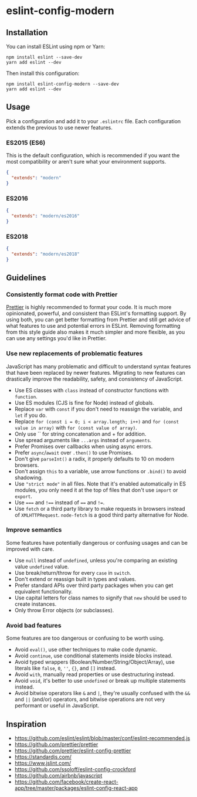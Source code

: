 # eslint-config-modern

## Installation

You can install ESLint using npm or Yarn:

    npm install eslint --save-dev
    yarn add eslint --dev

Then install this configuration:

    npm install eslint-config-modern --save-dev
    yarn add eslint --dev

## Usage

Pick a configuration and add it to your `.eslintrc` file. Each configuration extends the previous to use newer features.

### ES2015 (ES6)

This is the default configuration, which is recommended if you want the most compatibility or aren't sure what your environment supports.

```json
{
  "extends": "modern"
}
```

### ES2016

```json
{
  "extends": "modern/es2016"
}
```

### ES2018

```json
{
  "extends": "modern/es2018"
}
```

## Guidelines

### Consistently format code with Prettier

[Prettier](https://prettier.io/) is highly recommended to format your code. It is much more opinionated, powerful, and consistent than ESLint's formatting support. By using both, you can get better formatting from Prettier and still get advice of what features to use and potential errors in ESLint. Removing formatting from this style guide also makes it much simpler and more flexible, as you can use any settings you'd like in Prettier.

### Use new replacements of problematic features

JavaScript has many problematic and difficult to understand syntax features that have been replaced by newer features. Migrating to new features can drastically improve the readability, safety, and consistency of JavaScript.

- Use ES classes with `class` instead of constructor functions with `function`.
- Use ES modules (CJS is fine for Node) instead of globals.
- Replace `var` with `const` if you don't need to reassign the variable, and `let` if you do.
- Replace `for (const i = 0; i < array.length; i++)` and `for (const value in array)` with `for (const value of array)`.
- Only use `` for string concatenation and + for addition.
- Use spread arguments like `...args` instead of `arguments`.
- Prefer Promises over callbacks when using async errors.
- Prefer `async`/`await` over `.then()` to use Promises.
- Don't give `parseInt()` a radix, it properly defaults to 10 on modern browsers.
- Don't assign `this` to a variable, use arrow functions or `.bind()` to avoid shadowing.
- Use `"strict mode"` in all files. Note that it's enabled automatically in ES modules, you only need it at the top of files that don't use `import` or `export`.
- Use `===` and `!==` instead of `==` and `!=`.
- Use `fetch` or a third party library to make requests in browsers instead of `XMLHTTPRequest`. `node-fetch` is a good third party alternative for Node.

### Improve semantics

Some features have potentially dangerous or confusing usages and can be improved with care.

- Use `null` instead of `undefined`, unless you're comparing an existing value `undefined` value.
- Use break/return/throw for every `case` in `switch`.
- Don't extend or reassign built in types and values.
- Prefer standard APIs over third party packages when you can get equivalent functionality.
- Use capital letters for class names to signify that `new` should be used to create instances.
- Only throw Error objects (or subclasses).

### Avoid bad features

Some features are too dangerous or confusing to be worth using.

- Avoid `eval()`, use other techniques to make code dynamic.
- Avoid `continue`, use conditional statements inside blocks instead.
- Avoid typed wrappers (Boolean/Number/String/Object/Array), use literals like `false`, `0`, `''`, `{}`, and `[]` instead.
- Avoid `with`, manually read properties or use destructuring instead.
- Avoid `void`, it's better to use `undefined` or break up multiple statements instead.
- Avoid bitwise operators like `&` and `|`, they're usually confused with the `&&` and `||` (and/or) operators, and bitwise operations are not very performant or useful in JavaScript.

## Inspiration

- https://github.com/eslint/eslint/blob/master/conf/eslint-recommended.js
- https://github.com/prettier/prettier
- https://github.com/prettier/eslint-config-prettier
- https://standardjs.com/
- https://www.jslint.com/
- https://github.com/ssoloff/eslint-config-crockford
- https://github.com/airbnb/javascript
- https://github.com/facebook/create-react-app/tree/master/packages/eslint-config-react-app
